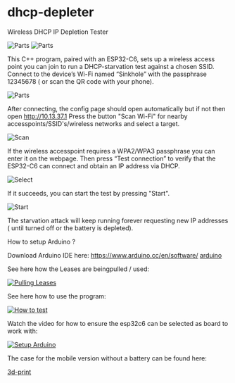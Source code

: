 # dhcp-depleter
Wireless DHCP IP Depletion Tester

![Parts](https://github.com/keldnorman/dhcp-depleter/blob/main/images/parts.jpg?raw=true) ![Parts](https://github.com/keldnorman/dhcp-depleter/blob/main/images/mobile_small.png?raw=true) 

This C++ program, paired with an ESP32-C6, sets up a wireless access point you can join to run a DHCP-starvation test against a chosen SSID.
Connect to the device’s Wi-Fi named “Sinkhole” with the passphrase 12345678 ( or scan the QR code with your phone).

![Parts](https://github.com/keldnorman/dhcp-depleter/blob/main/images/qr.png?raw=true)

After connecting, the config page should open automatically but if not then open http://10.13.37.1
Press the button "Scan Wi-Fi" for nearby accesspoints/SSID's/wireless networks and select a target.

![Scan](https://github.com/keldnorman/dhcp-depleter/blob/main/images/scan.png?raw=true)

If the wireless accesspoint requires a WPA2/WPA3 passphrase you can enter it on the webpage.
Then press “Test connection” to verify that the ESP32-C6 can connect and obtain an IP address via DHCP.

![Select](https://github.com/keldnorman/dhcp-depleter/blob/main/images/select.png?raw=true)

If it succeeds, you can start the test by pressing "Start".

![Start](https://github.com/keldnorman/dhcp-depleter/blob/main/images/start.png?raw=true)

The starvation attack will keep running forever requesting new IP addresses ( until turned off or the battery is depleted).

How to setup Arduino ?

Download Arduino IDE here: https://www.arduino.cc/en/software/ [arduino](https://www.arduino.cc/en/software/)

See here how the Leases are beingpulled / used:

[![Pulling Leases](https://raw.githubusercontent.com/keldnorman/dhcp-depleter/main/images/leases-being-used.png)](https://youtu.be/7uPJfRRhf8c)

See here how to use the program:

[![How to test](https://raw.githubusercontent.com/keldnorman/dhcp-depleter/main/images/how-to-test.png)](https://youtube.com/shorts/jGS-Ibb9VLU?feature=share)

Watch the video for how to ensure the esp32c6 can be selected as board to work with: 

[![Setup Arduino](https://raw.githubusercontent.com/keldnorman/dhcp-depleter/main/images/setup-arduino.png)](https://youtu.be/H0T0AxxFajg)

The case for the mobile version without a battery can be found here: 

[3d-print](https://makerworld.com/en/models/1723550-seeed-studio-xiao-esp32-c6-snap-fit-wall-mount#profileId-1829704)
